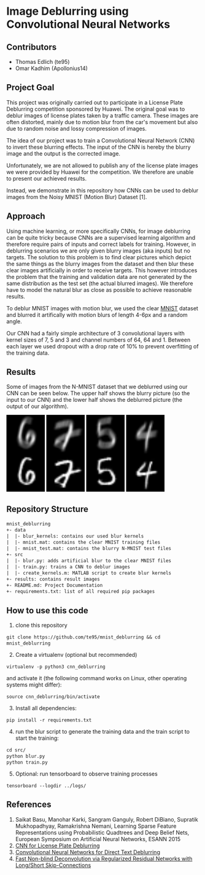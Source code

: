 # Image Deblurring using Convolutional Neural Networks

## Contributors
* Thomas Edlich (te95)
* Omar Kadhim (Apollonius14)

## Project Goal
This project was originally carried out to participate in a License Plate Deblurring competition sponsored by Huawei. The original goal was to deblur images of license plates taken by a traffic camera. These images are often distorted, mainly due to motion blur from the car's movement but also due to random noise and lossy compression of images.

The idea of our project was to train a Convolutional Neural Network (CNN) to invert these blurring effects. The input of the CNN is hereby the blurry image and the output is the corrected image. 

Unfortunately, we are not allowed to publish any of the license plate images we were provided by Huawei for the competition. We therefore are unable to present our achieved results.

Instead, we demonstrate in this repository how CNNs can be used to deblur images from the Noisy MNIST (Motion Blur) Dataset [1].

## Approach

Using machine learning, or more specifically CNNs, for image deblurring can be quite tricky because CNNs are a supervised learning algorithm and therefore require pairs of inputs and correct labels for training. However, in deblurring scenarios we are only given blurry images (aka inputs) but no targets. The solution to this problem is to find clear pictures which depict the same things as the blurry images from the dataset and then blur these clear images artificially in order to receive targets. This however introduces the problem that the training and validation data are not generated by the same distribution as the test set (the actual blurred images). We therefore have to model the natural blur as close as possible to achieve reasonable results. 

To deblur MNIST images with motion blur, we used the clear [MNIST](http://yann.lecun.com/exdb/mnist/) dataset and blurred it artifically with motion blurs of length 4-6px and a random angle. 

Our CNN had a fairly simple architecture of 3 convolutional layers with kernel sizes of 7, 5 and 3 and channel numbers of 64, 64 and 1. Between each layer we used dropout with a drop rate of 10% to prevent overfitting of the training data.

## Results
Some of images from the N-MNIST dataset that we deblurred using our CNN can be seen below. The upper half shows the blurry picture (so the input to our CNN) and the lower half shows the deblurred picture (the output of our algorithm).

<img src="results/img_00004.png" width="100">
<img src="results/img_00006.png" width="100">
<img src="results/img_00009.png" width="100">
<img src="results/img_00014.png" width="100">

## Repository Structure
```
mnist_deblurring
+- data
|  |- blur_kernels: contains our used blur kernels
|  |- mnist.mat: contains the clear MNIST training files
|  |- mnist_test.mat: contains the blurry N-MNIST test files
+- src
|  |- blur.py: adds artificial blur to the clear MNIST files 
|  |- train.py: trains a CNN to deblur images
|  |- create_kernels.m: MATLAB script to create blur kernels
+- results: contains result images
+- README.md: Project Documentation
+- requirements.txt: list of all required pip packages
```

## How to use this code
1. clone this repository
```
git clone https://github.com/te95/mnist_deblurring && cd mnist_deblurring
```
2. Create a virtualenv (optional but recommended)
```
virtualenv -p python3 cnn_deblurring
```
and activate it (the following command works on Linux, other operating systems might differ):
```
source cnn_deblurring/bin/activate
```
3. Install all dependencies:
```
pip install -r requirements.txt
```
4. run the blur script to generate the training data and the train script to start the training:
```
cd src/
python blur.py
python train.py
```
5. Optional: run tensorboard to observe training processes
```
tensorboard --logdir ../logs/
```


## References
1. Saikat Basu, Manohar Karki, Sangram Ganguly, Robert DiBiano, Supratik Mukhopadhyay, Ramakrishna Nemani, Learning Sparse Feature Representations using Probabilistic Quadtrees and Deep Belief Nets, European Symposium on Artificial Neural Networks, ESANN 2015
2. [CNN for License Plate Deblurring](https://arxiv.org/pdf/1602.07873.pdf)
3. [Convolutional Neural Networks for Direct Text Deblurring](http://www.fit.vutbr.cz/research/pubs/index.php.en?file=%2Fpub%2F10922%2Fhradis15CNNdeblurring.pdf&id=10922)
4. [Fast Non-blind Deconvolution via Regularized Residual Networks with Long/Short Skip-Connections](http://cg.postech.ac.kr/papers/skipConnect.pdf)
